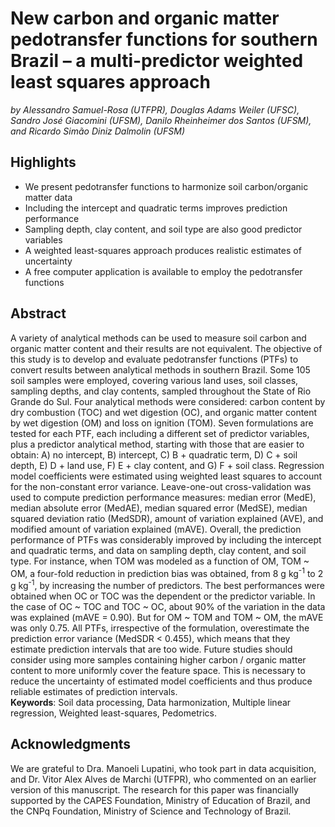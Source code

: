 # New carbon and organic matter pedotransfer functions for southern Brazil – a multi-predictor weighted least squares approach

_by Alessandro Samuel-Rosa (UTFPR), Douglas Adams Weiler (UFSC), Sandro José Giacomini (UFSM), Danilo Rheinheimer dos Santos (UFSM), and Ricardo Simão Diniz Dalmolin (UFSM)_

## Highlights

* We present pedotransfer functions to harmonize soil carbon/organic matter data
* Including the intercept and quadratic terms improves prediction performance
* Sampling depth, clay content, and soil type are also good predictor variables
* A weighted least-squares approach produces realistic estimates of uncertainty
* A free computer application is available to employ the pedotransfer functions

## Abstract

A variety of analytical methods can be used to measure soil carbon and organic matter content and their results are not equivalent. The objective of this study is to develop and evaluate pedotransfer functions (PTFs) to convert results between analytical methods in southern Brazil. Some 105 soil samples were employed, covering various land uses, soil classes, sampling depths, and clay contents, sampled throughout the State of Rio Grande do Sul. Four analytical methods were considered: carbon content by dry combustion (TOC) and wet digestion (OC), and organic matter content by wet digestion (OM) and loss on ignition (TOM). Seven formulations are tested for each PTF, each including a different set of predictor variables, plus a predictor analytical method, starting with those that are easier to obtain: A) no intercept, B) intercept, C) B + quadratic term, D) C + soil depth, E) D + land use, F) E + clay content, and G) F + soil class. Regression model coefficients were estimated using weighted least squares to account for the non-constant error variance. Leave-one-out cross-validation was used to compute prediction performance measures: median error (MedE), median absolute error (MedAE), median squared error (MedSE), median squared deviation ratio (MedSDR), amount of variation explained (AVE), and modified amount of variation explained (mAVE). Overall, the prediction performance of PTFs was considerably improved by including the intercept and quadratic terms, and data on sampling depth, clay content, and soil type. For instance, when TOM was modeled as a function of OM, TOM ~ OM, a four-fold reduction in prediction bias was obtained, from 8 g kg<sup>-1</sup> to 2 g kg<sup>-1</sup>, by increasing the number of predictors. The best performances were obtained when OC or TOC was the dependent or the predictor variable. In the case of OC ~ TOC and TOC ~ OC, about 90% of the variation in the data was explained (mAVE = 0.90). But for OM ~ TOM and TOM ~ OM, the mAVE was only 0.75. All PTFs, irrespective of the formulation, overestimate the prediction error variance (MedSDR < 0.455), which means that they estimate prediction intervals that are too wide. Future studies should consider using more samples containing higher carbon / organic matter content to more uniformly cover the feature space. This is necessary to reduce the uncertainty of estimated model coefficients and thus produce reliable estimates of prediction intervals.<br>
__Keywords__: Soil data processing, Data harmonization, Multiple linear regression, Weighted least-squares, Pedometrics.

## Acknowledgments

We are grateful to Dra. Manoeli Lupatini, who took part in data acquisition, and Dr. Vitor Alex Alves de Marchi (UTFPR), who commented on an earlier version of this manuscript. The research for this paper was financially supported by the CAPES Foundation, Ministry of Education of Brazil, and the CNPq Foundation, Ministry of Science and Technology of Brazil.
